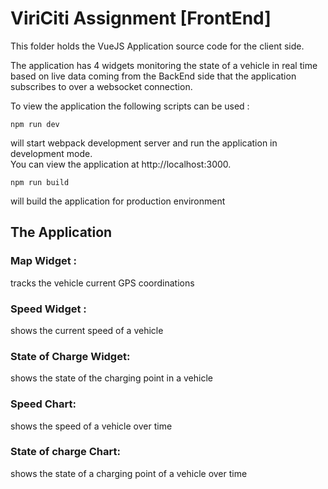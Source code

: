 # ViriCiti Assignment [FrontEnd]
This folder holds the VueJS Application source code for the client side.

The application has 4 widgets monitoring the state of a vehicle in real time based on live data coming from the BackEnd side that the application subscribes to over a websocket connection.



To view the application the following scripts can be used : 

```
npm run dev
```
will start webpack development server and run the application in development mode.<br>
You can view the application at http://localhost:3000.

```
npm run build
```
will build the application for production environment


## The Application

### Map Widget : 
tracks the vehicle current GPS coordinations
### Speed Widget : 
shows the current speed of a vehicle
### State of Charge Widget: 
shows the state of the charging point in a vehicle
### Speed Chart: 
shows the speed of a vehicle over time 
### State of charge Chart: 
shows the state of a charging point of a vehicle over time 


